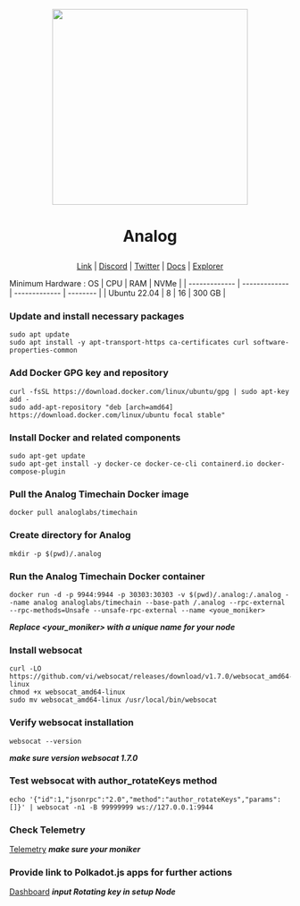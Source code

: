 <p align="center">
  <img height="350" height="350" src="https://github.com/catsmile100/Validator-Testnet/assets/85368621/d7cb2811-aea3-459a-9a04-c45b4f85bfc4">
</p>
<h1>
<p align="center"> Analog </p>
</h1>

<p align="center">
  <a href="https://pactus.org">Link</a> |
  <a href="https://discord.com/invite/H5vZkNnXCu">Discord</a> |
  <a href="https://twitter.com/pactuschain">Twitter</a> |
  <a href="https://pactus.org/user-guides">Docs</a> |
  <a href="https://pacscan.org">Explorer</a> 
</p>

Minimum Hardware :
OS  | CPU     | RAM      | NVMe     | 
| ------------- | ------------- | ------------- | -------- |
| Ubuntu 22.04 | 8          | 16         | 300 GB  | 


### Update and install necessary packages
```
sudo apt update
sudo apt install -y apt-transport-https ca-certificates curl software-properties-common
```
### Add Docker GPG key and repository
```
curl -fsSL https://download.docker.com/linux/ubuntu/gpg | sudo apt-key add -
sudo add-apt-repository "deb [arch=amd64] https://download.docker.com/linux/ubuntu focal stable"
```
### Install Docker and related components
```
sudo apt-get update
sudo apt-get install -y docker-ce docker-ce-cli containerd.io docker-compose-plugin
```
### Pull the Analog Timechain Docker image
```
docker pull analoglabs/timechain
```
### Create directory for Analog
```
mkdir -p $(pwd)/.analog
```
### Run the Analog Timechain Docker container
```
docker run -d -p 9944:9944 -p 30303:30303 -v $(pwd)/.analog:/.analog --name analog analoglabs/timechain --base-path /.analog --rpc-external --rpc-methods=Unsafe --unsafe-rpc-external --name <youe_moniker>
```
***Replace <your_moniker> with a unique name for your node***
### Install websocat
```
curl -LO https://github.com/vi/websocat/releases/download/v1.7.0/websocat_amd64-linux
chmod +x websocat_amd64-linux
sudo mv websocat_amd64-linux /usr/local/bin/websocat
```
### Verify websocat installation
```
websocat --version
```
***make sure version websocat 1.7.0***
### Test websocat with author_rotateKeys method
```
echo '{"id":1,"jsonrpc":"2.0","method":"author_rotateKeys","params":[]}' | websocat -n1 -B 99999999 ws://127.0.0.1:9944
```
### Check Telemetry
<a href="https://telemetry.analog.one/#/0x0614f7b74a2e47f7c8d8e2a5335be84bdde9402a43f5decdec03200a87c8b943">Telemetry</a>
***make sure your moniker***

### Provide link to Polkadot.js apps for further actions
<a href="https://polkadot.js.org/apps/?rpc=wss%3A%2F%2Frpc.testnet.analog.one###/accounts">Dashboard</a>
***input Rotating key in setup Node***

